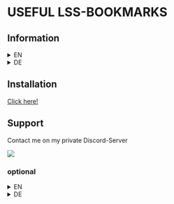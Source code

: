 # USEFUL LSS-BOOKMARKS

## Information

<details>
  <summary>EN</summary>
This is a bookmark-collection with useful links for the browser-game

[Leitstellenspiel](https://www.leitstellenspiel.de/)

</details>

<details>
  <summary>DE</summary>
Dies ist eine Lesezeichen-Liste mit nützlichen Links für das Browser-Game

[Leitstellenspiel](https://www.leitstellenspiel.de/)

</details>

## Installation

[Click here!](installation.md)

## Support

Contact me on my private Discord-Server

[![](https://discord.com/api/guilds/729340424233156629/embed.png?style=banner2)](https://discord.gg/JTmZhk54Gh)

### optional 

<details>
  <summary>EN</summary>
There is also a link-collection for the LSS-addon 

[LSSM](https://proxy.lss-manager.de/v4/docs/de_DE) available
</details>

<details>
  <summary>DE</summary>
Es gibt auch eine Link-Sammlung für die LSS-Erweiterung 

[LSSM](https://proxy.lss-manager.de/v4/docs/de_DE). 
</details>